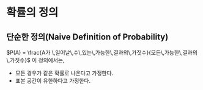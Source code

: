 
# 확률의 정의

## 단순한 정의(Naive Definition of Probability)
$P(A) = \frac{A가 \,일어날\,수\,있는\,가능한\,결과의\,가짓수}{모든\,가능한\,결과의\,가짓수}$ 
이 정의에서는,
- 모든 경우가 같은 확률로 나온다고 가정한다.
- 표본 공간이 유한하다고 가정한다.